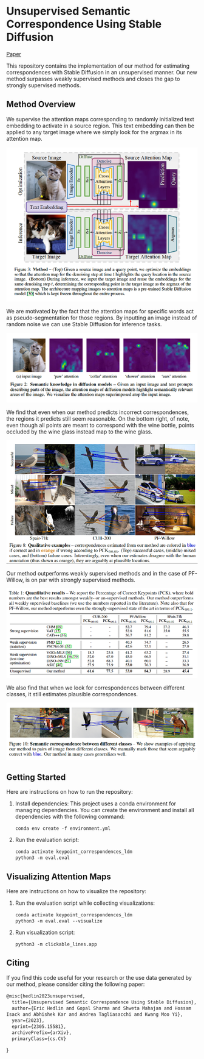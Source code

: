 # Unsupervised Semantic Correspondence Using Stable Diffusion

[Paper](https://arxiv.org/abs/2305.15581)

This repository contains the implementation of our method for estimating correspondences with Stable Diffusion in an unsupervised manner. Our new method surpasses weakly supervised methods and closes the gap to strongly supervised methods. 

## Method Overview

We supervise the attention maps corresponding to randomly initialized text embedding to activate in a source region. This text embedding can then be applied to any target image where we simply look for the argmax in its attention map.

[![Method Overview](./docs/method.png)](https://youtu.be/br2zX9XkWX0)

We are motivated by the fact that the attention maps for specific words act as pseudo-segmentation for those regions. By inputting an image instead of random noise we can use Stable Diffusion for inference tasks.

![English Word Attention Maps](./docs/english_word_attn_maps.png)

We find that even when our method predicts incorrect correspondences, the regions it predicts still seem reasonable. On the bottom right, of note, even though all points are meant to correspond with the wine bottle, points occluded by the wine glass instead map to the wine glass.

![Qualitative Examples](./docs/qualitative_examples.png)

Our method outperforms weakly supervised methods and in the case of PF-Willow, is on par with strongly supervised methods.

![Qualitative Performance](./docs/qualitative_performance.png)

We also find that when we look for correspondences between different classes, it still estimates plausible correspondences.

![Cross Class Correspondences](./docs/cross_class_correspondences.png)

## Getting Started

Here are instructions on how to run the repository:

1. Install dependencies: This project uses a conda environment for managing dependencies. You can create the environment and install all dependencies with the following command:
    ```
    conda env create -f environment.yml
    ```
2. Run the evaluation script:
    ```
    conda activate keypoint_correspondences_ldm
    python3 -m eval.eval
    ```

## Visualizing Attention Maps

Here are instructions on how to visualize the repository:

1. Run the evaluation script while collecting visualizations:
    ```
    conda activate keypoint_correspondences_ldm
    python3 -m eval.eval --visualize
    ```
2. Run visualization script:
    ```
    python3 -m clickable_lines.app
    ```


## Citing
If you find this code useful for your research or the use data generated by our method, please consider citing the following paper:

	@misc{hedlin2023unsupervised,
      title={Unsupervised Semantic Correspondence Using Stable Diffusion}, 
      author={Eric Hedlin and Gopal Sharma and Shweta Mahajan and Hossam Isack and Abhishek Kar and Andrea Tagliasacchi and Kwang Moo Yi},
      year={2023},
      eprint={2305.15581},
      archivePrefix={arXiv},
      primaryClass={cs.CV}
}